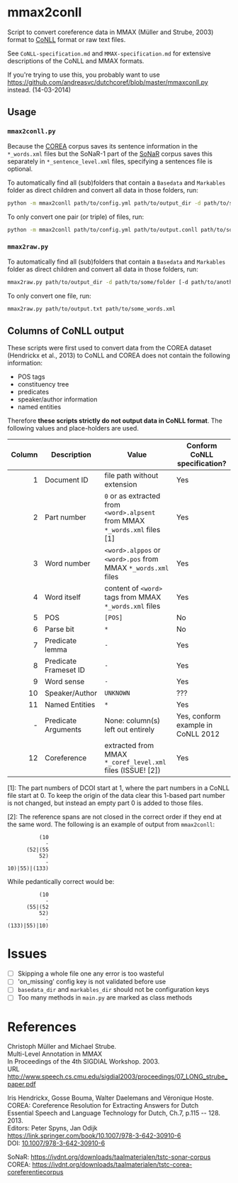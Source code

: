 # mmax2conll
Script to convert coreference data in MMAX (Müller and Strube, 2003) format to [CoNLL][] format or raw text files.

See `CoNLL-specification.md` and `MMAX-specification.md` for extensive descriptions of the CoNLL and MMAX formats.

If you're trying to use this, you probably want to use https://github.com/andreasvc/dutchcoref/blob/master/mmaxconll.py instead. (14-03-2014)

## Usage

### `mmax2conll.py`
Because the [COREA][] corpus saves its sentence information in the `*_words.xml` files
but the SoNaR-1 part of the [SoNaR][] corpus saves this separately in `*_sentence_level.xml` files,
specifying a sentences file is optional.

To automatically find all (sub)folders that contain a `Basedata` and `Markables` folder as direct children and convert all data in those folders, run:

```sh
python -m mmax2conll path/to/config.yml path/to/output_dir -d path/to/some/folder [-d path/to/another/folder ...]
```

To only convert one pair (or triple) of files, run:
```sh
python -m mmax2conll path/to/config.yml path/to/output.conll path/to/some_words.xml path/to/a_coref_level.xml [path/to/a_sentence_level.xml]
```

### `mmax2raw.py`
To automatically find all (sub)folders that contain a `Basedata` and `Markables` folder as direct children and convert all data in those folders, run:

```sh
mmax2raw.py path/to/output_dir -d path/to/some/folder [-d path/to/another/folder ...]
```

To only convert one file, run:
```sh
mmax2raw.py path/to/output.txt path/to/some_words.xml
```


## Columns of CoNLL output
These scripts were first used to convert data from the COREA dataset (Hendrickx et al., 2013) to CoNLL and
COREA does not contain the following information:

 - POS tags
 - constituency tree
 - predicates
 - speaker/author information
 - named entities

Therefore **these scripts strictly do not output data in CoNLL format**.
The following values and place-holders are used.

| Column  | Description           | Value                                                                         | Conform CoNLL specification?
| ---:    | ---                   | ---                                                                           | ---
|       1 | Document ID           | file path without extension                                                   | Yes
|       2 | Part number           | `0` or as extracted from `<word>.alpsent` from MMAX `*_words.xml` files \[1\] | Yes
|       3 | Word number           | `<word>.alppos` or `<word>.pos` from MMAX `*_words.xml` files                 | Yes
|       4 | Word itself           | content of `<word>` tags from MMAX `*_words.xml` files                        | Yes
|       5 | POS                   | `[POS]`                                                                       | No
|       6 | Parse bit             | `*`                                                                           | No
|       7 | Predicate lemma       | `-`                                                                           | Yes
|       8 | Predicate Frameset ID | `-`                                                                           | Yes
|       9 | Word sense            | `-`                                                                           | Yes
|      10 | Speaker/Author        | `UNKNOWN`                                                                     | ???
|      11 | Named Entities        | `*`                                                                           | Yes
|       - | Predicate Arguments   | None: column(s) left out entirely                                             | Yes, conform example in CoNLL 2012
|      12 | Coreference           | extracted from MMAX `*_coref_level.xml` files (ISSUE! \[2\])                  | Yes

\[1\]:
  The part numbers of DCOI start at 1, where the part numbers in a CoNLL file start at 0.
  To keep the origin of the data clear this 1-based part number is not changed,
  but instead an empty part 0 is added to those files.

\[2\]:
  The reference spans are not closed in the correct order if they end at the same word. The following is an example of output from `mmax2conll`:

              (10
                -
          (52|(55
              52)
                -
    10)|55)|(133)

  While pedantically correct would be:

              (10
                -
          (55|(52
              52)
                -
    (133)|55)|10)


# Issues

 - [ ] Skipping a whole file one any error is too wasteful
 - [ ] 'on_missing' config key is not validated before use
 - [ ] `basedata_dir` and `markables_dir` should not be configuration keys
 - [ ] Too many methods in `main.py` are marked as class methods

# References
Christoph Müller and Michael Strube.<br>
Multi-Level Annotation in MMAX<br>
In Proceedings of the 4th SIGDIAL Workshop. 2003.<br>
URL http://www.speech.cs.cmu.edu/sigdial2003/proceedings/07_LONG_strube_paper.pdf


Iris Hendrickx, Gosse Bouma, Walter Daelemans and Véronique Hoste.<br>
COREA: Coreference Resolution for Extracting Answers for Dutch<br>
Essential Speech and Language Technology for Dutch, Ch.7, p.115 -- 128. 2013.<br>
Editors: Peter Spyns, Jan Odijk<br>
https://link.springer.com/book/10.1007/978-3-642-30910-6<br>
DOI: [10.1007/978-3-642-30910-6](https://doi.org/10.1007/978-3-642-30910-6)<br>

SoNaR: https://ivdnt.org/downloads/taalmaterialen/tstc-sonar-corpus<br>
COREA: https://ivdnt.org/downloads/taalmaterialen/tstc-corea-coreferentiecorpus

[COREA]: https://ivdnt.org/downloads/taalmaterialen/tstc-corea-coreferentiecorpus
[CoNLL]: http://conll.cemantix.org/2012/data.html
[SoNaR]: https://ivdnt.org/downloads/taalmaterialen/tstc-sonar-corpus
